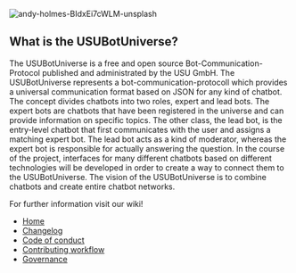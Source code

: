 ![andy-holmes-BIdxEi7cWLM-unsplash](https://user-images.githubusercontent.com/84908019/127501021-f973002b-0b86-4691-99a5-f50e6b53a018.jpg)

What is the USUBotUniverse?
--------------------------
The USUBotUniverse is a free and open source Bot-Communication-Protocol published and administrated by the USU GmbH.
The USUBotUniverse represents a bot-communication-protocoll which provides a universal communication format based on JSON for any kind of chatbot.
The concept divides chatbots into two roles, expert and lead bots.
The expert bots are chatbots that have been registered in the universe and can provide information on specific topics.
The other class, the lead bot, is the entry-level chatbot that first communicates with the user and assigns a matching expert bot.
The lead bot acts as a kind of moderator, whereas the expert bot is responsible for actually answering the question.
In the course of the project, interfaces for many different chatbots based on different technologies will be developed in order to create a way to connect them to the USUBotUniverse.
The vision of the USUBotUniverse is to combine chatbots and create entire chatbot networks.

For further information visit our wiki!
* [Home](https://github.com/USUBotUniverse/USUBotUniverse/wiki)
* [Changelog](https://github.com/USUBotUniverse/USUBotUniverse/wiki/Changelog)
* [Code of conduct](https://github.com/USUBotUniverse/USUBotUniverse/wiki/Code-of-conduct)
* [Contributing workflow](https://github.com/USUBotUniverse/USUBotUniverse/wiki/Contributing-workflow)
* [Governance](https://github.com/USUBotUniverse/USUBotUniverse/wiki/Governance)
